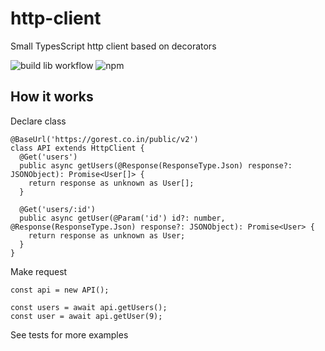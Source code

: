 # http-client
Small TypesScript http client based on decorators

![build lib workflow](https://github.com/sergeylenkov/http-client/actions/workflows/github-actions.yml/badge.svg)
![npm](https://img.shields.io/npm/v/@serglenkov/http-client)

## How it works

Declare class

```
@BaseUrl('https://gorest.co.in/public/v2')
class API extends HttpClient {
  @Get('users')
  public async getUsers(@Response(ResponseType.Json) response?: JSONObject): Promise<User[]> {
    return response as unknown as User[];
  }

  @Get('users/:id')
  public async getUser(@Param('id') id?: number, @Response(ResponseType.Json) response?: JSONObject): Promise<User> {
    return response as unknown as User;
  }
}
```

Make request

```
const api = new API();

const users = await api.getUsers();
const user = await api.getUser(9);
```

See tests for more examples